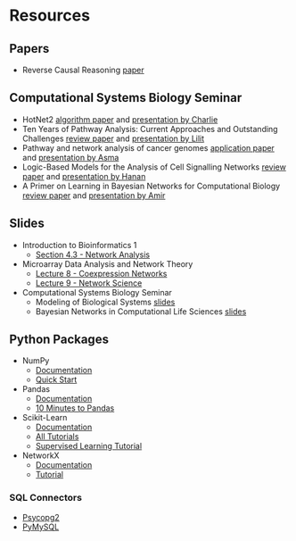 # Resources

## Papers

- Reverse Causal Reasoning [paper](http://www.ncbi.nlm.nih.gov/pubmed/24266983)

## Computational Systems Biology Seminar

- HotNet2 [algorithm paper](http://doi.org/10.1038/ng.3168) and [presentation by Charlie](https://docs.google.com/presentation/d/1Jkn3CMpCMublFPLR85SW_0ZAWqxAn7L5eLtEg6Tw-Fw/edit?usp=sharing)
- Ten Years of Pathway Analysis: Current Approaches and Outstanding Challenges [review paper](http://dx.doi.org/10.1371/journal.pcbi.1002375) and [presentation by Lilit]()
- Pathway and network analysis of cancer genomes [application paper](http://doi.org/10.1038/nmeth.3440) and [presentation by Asma]()
- Logic-Based Models for the Analysis of Cell Signalling Networks [review paper](http://doi.org/10.1021/bi902202q) and [presentation by Hanan]()
- A Primer on Learning in Bayesian Networks for Computational Biology [review paper](http://dx.doi.org/10.1371/journal.pcbi.0030129) and [presentation by Amir]()


## Slides

- Introduction to Bioinformatics 1
  - [Section 4.3 - Network Analysis](https://github.com/cthoyt/notebooks/raw/master/bit/bi1/Bioinformatics%20Full.pdf)
- Microarray Data Analysis and Network Theory 
  - [Lecture 8 - Coexpression Networks](https://github.com/cthoyt/notebooks/raw/master/bit/mada/Lecture2015MADA08.pdf)
  - [Lecture 9 - Network Science](https://github.com/cthoyt/notebooks/raw/master/bit/mada/Lecture2015MADA09.pdf)
- Computational Systems Biology Seminar
  - Modeling of Biological Systems [slides](https://raw.githubusercontent.com/bit-lsi/bug-free-eureka/resources/ModelingOfBiologicalSystems.pdf)
  - Bayesian Networks in Computational Life Sciences [slides](https://raw.githubusercontent.com/bit-lsi/bug-free-eureka/resources/BayesianNetworksInComputationalLifeScience.pdf)

## Python Packages

- NumPy
  - [Documentation](http://docs.scipy.org/doc/)
  - [Quick Start](https://docs.scipy.org/doc/numpy-dev/user/quickstart.html)
- Pandas
  - [Documentation](http://pandas.pydata.org/pandas-docs/stable/)
  - [10 Minutes to Pandas](http://pandas.pydata.org/pandas-docs/stable/10min.html)
- Scikit-Learn
  - [Documentation](http://scikit-learn.org/stable/)
  - [All Tutorials](http://scikit-learn.org/stable/tutorial/)
  - [Supervised Learning Tutorial](http://scikit-learn.org/stable/tutorial/statistical_inference/supervised_learning.html)
- NetworkX
  - [Documentation](https://networkx.readthedocs.io/en/stable/) 
  - [Tutorial](https://networkx.github.io/documentation/networkx-1.10/tutorial/tutorial.html)

### SQL Connectors

- [Psycopg2](http://initd.org/psycopg/docs/)
- [PyMySQL](http://pymysql.readthedocs.io/en/latest/)